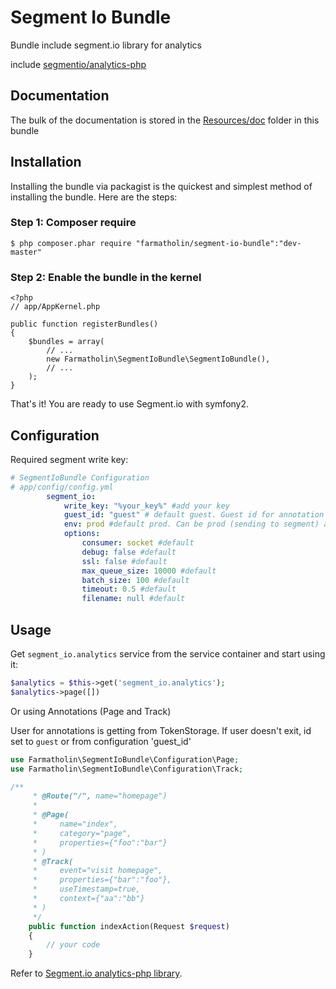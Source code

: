 # Segment Io Bundle

Bundle include segment.io library for analytics

include [segmentio/analytics-php](https://github.com/segmentio/analytics-php)

Documentation
-------------

The bulk of the documentation is stored in the [Resources/doc](Resources/doc) folder in this bundle

## Installation

Installing the bundle via packagist is the quickest and simplest method of installing the bundle. Here are the steps:

### Step 1: Composer require

    $ php composer.phar require "farmatholin/segment-io-bundle":"dev-master"

### Step 2: Enable the bundle in the kernel

    <?php
    // app/AppKernel.php

    public function registerBundles()
    {
        $bundles = array(
            // ...
            new Farmatholin\SegmentIoBundle\SegmentIoBundle(),
            // ...
        );
    }

That's it! You are ready to use Segment.io with symfony2.

## Configuration

Required  segment write key:

```yml
# SegmentIoBundle Configuration
# app/config/config.yml
        segment_io:
            write_key: "%your_key%" #add your key
            guest_id: "guest" # default guest. Guest id for annotation Track and Page
            env: prod #default prod. Can be prod (sending to segment) and dev (not sending)
            options:
                consumer: socket #default
                debug: false #default
                ssl: false #default
                max_queue_size: 10000 #default
                batch_size: 100 #default
                timeout: 0.5 #default
                filename: null #default
```

## Usage

Get `segment_io.analytics` service from the service container and start using it:

```php
$analytics = $this->get('segment_io.analytics');
$analytics->page([])
```

Or using Annotations (Page and Track)

User for annotations is getting from TokenStorage.
If user doesn't exit, id set to `guest` or from configuration 'guest_id'

```php
use Farmatholin\SegmentIoBundle\Configuration\Page;
use Farmatholin\SegmentIoBundle\Configuration\Track;

/**
     * @Route("/", name="homepage")
     *
     * @Page(
     *     name="index",
     *     category="page",
     *     properties={"foo":"bar"}
     * )
     * @Track(
     *     event="visit homepage",
     *     properties={"bar":"foo"},
     *     useTimestamp=true,
     *     context={"aa":"bb"}
     * )
     */
    public function indexAction(Request $request)
    {
        // your code
    }
```


Refer to [Segment.io analytics-php library](https://github.com/segmentio/analytics-php).